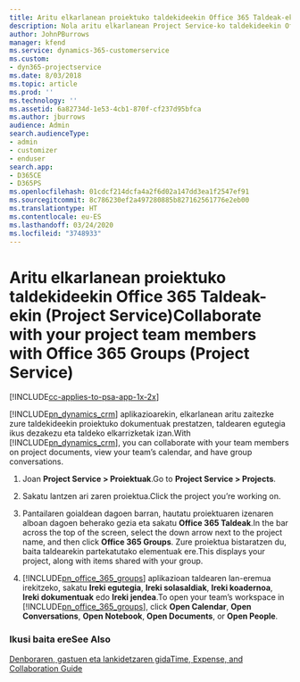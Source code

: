 ```yaml
---
title: Aritu elkarlanean proiektuko taldekideekin Office 365 Taldeak-ekin
description: Nola aritu elkarlanean Project Service-ko taldekideekin Office 365 Taldeak-en bidez
author: JohnPBurrows
manager: kfend
ms.service: dynamics-365-customerservice
ms.custom:
- dyn365-projectservice
ms.date: 8/03/2018
ms.topic: article
ms.prod: ''
ms.technology: ''
ms.assetid: 6a82734d-1e53-4cb1-870f-cf237d95bfca
ms.author: jburrows
audience: Admin
search.audienceType:
- admin
- customizer
- enduser
search.app:
- D365CE
- D365PS
ms.openlocfilehash: 01cdcf214dcfa4a2f6d02a147dd3ea1f2547ef91
ms.sourcegitcommit: 8c786230ef2a497280885b827162561776e2eb00
ms.translationtype: HT
ms.contentlocale: eu-ES
ms.lasthandoff: 03/24/2020
ms.locfileid: "3748933"
---
```

# <a name="collaborate-with-your-project-team-members-with-office-365-groups-project-service"></a><span data-ttu-id="6a4ef-103">Aritu elkarlanean proiektuko taldekideekin Office 365 Taldeak-ekin (Project Service)</span><span class="sxs-lookup"><span data-stu-id="6a4ef-103">Collaborate with your project team members with Office 365 Groups (Project Service)</span></span>

[!INCLUDE[cc-applies-to-psa-app-1x-2x](../includes/cc-applies-to-psa-app-1x-2x.md)]

<span data-ttu-id="6a4ef-104">[!INCLUDE[pn_dynamics_crm](../includes/pn-dynamics-crm.md)] aplikazioarekin, elkarlanean aritu zaitezke zure taldekideekin proiektuko dokumentuak prestatzen, taldearen egutegia ikus dezakezu eta taldeko elkarrizketak izan.</span><span class="sxs-lookup"><span data-stu-id="6a4ef-104">With [!INCLUDE[pn_dynamics_crm](../includes/pn-dynamics-crm.md)], you can collaborate with your team members on project documents, view your team’s calendar, and have group conversations.</span></span>  
  
1. <span data-ttu-id="6a4ef-105">Joan **Project Service > Proiektuak**.</span><span class="sxs-lookup"><span data-stu-id="6a4ef-105">Go to **Project Service > Projects**.</span></span>  
  
2. <span data-ttu-id="6a4ef-106">Sakatu lantzen ari zaren proiektua.</span><span class="sxs-lookup"><span data-stu-id="6a4ef-106">Click the project you’re working on.</span></span>  
  
3. <span data-ttu-id="6a4ef-107">Pantailaren goialdean dagoen barran, hautatu proiektuaren izenaren alboan dagoen beherako gezia eta sakatu **Office 365 Taldeak**.</span><span class="sxs-lookup"><span data-stu-id="6a4ef-107">In the bar across the top of the screen, select the down arrow next to the project name, and then click **Office 365 Groups**.</span></span> <span data-ttu-id="6a4ef-108">Zure proiektua bistaratzen du, baita taldearekin partekatutako elementuak ere.</span><span class="sxs-lookup"><span data-stu-id="6a4ef-108">This displays your project, along with items shared with your group.</span></span>  
  
4. <span data-ttu-id="6a4ef-109">[!INCLUDE[pn_office_365_groups](../includes/pn-office-365-groups.md)] aplikazioan taldearen lan-eremua irekitzeko, sakatu **Ireki egutegia**, **Ireki solasaldiak**, **Ireki koadernoa**, **Ireki dokumentuak** edo **Ireki jendea**.</span><span class="sxs-lookup"><span data-stu-id="6a4ef-109">To open your team’s workspace in [!INCLUDE[pn_office_365_groups](../includes/pn-office-365-groups.md)], click **Open Calendar**, **Open Conversations**, **Open Notebook**, **Open Documents**, or **Open People**.</span></span>  
  
### <a name="see-also"></a><span data-ttu-id="6a4ef-110">Ikusi baita ere</span><span class="sxs-lookup"><span data-stu-id="6a4ef-110">See Also</span></span>  
 [<span data-ttu-id="6a4ef-111">Denboraren, gastuen eta lankidetzaren gida</span><span class="sxs-lookup"><span data-stu-id="6a4ef-111">Time, Expense, and Collaboration Guide</span></span>](../project-service/time-expense-collaboration-guide.md)
